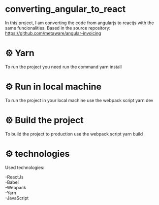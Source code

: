 # converting_angular_to_react
In this project, I am converting the code from angularjs to reactjs with the same funcionalities.
Based in the source repository: https://github.com/metaware/angular-invoicing

# :gear:  Yarn

To run the project you need run the command yarn install

# :gear:  Run in local machine

To run the project in your local machine use the webpack script yarn dev

# :gear:  Build the project

To build the project to production use the webpack script yarn build

# :gear: technologies

Used technologies:

  -ReactJs </br>
  -Babel </br>
  -Webpack </br>
  -Yarn </br>
  -JavaScript </br>
